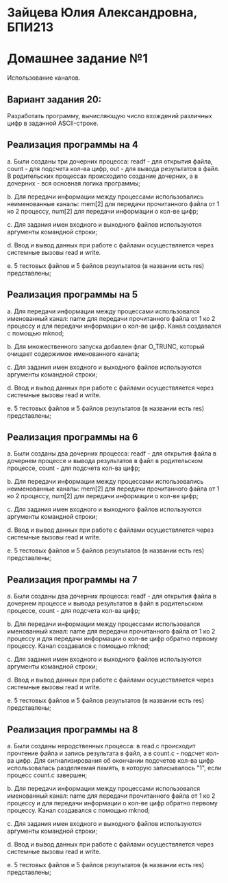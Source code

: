 # Зайцева Юлия Александровна, БПИ213

# Домашнее задание №1
Использование каналов.

## Вариант задания 20: 
Разработать программу, вычисляющую число вхождений различных цифр в заданной ASCII-строке.

## Реализация программы на 4

a. Были созданы три дочерних процесса: readf - для открытия файла, count - для подсчета кол-ва цифр, out - для вывода результатов в файл. В родительских процессах происходило создание дочерних, а в дочерних - вся основная логика программы;

b. Для передачи информации между процессами использовались неименованные каналы: mem[2] для передачи прочитанного файла от 1 ко 2 процессу, num[2] для передачи информации о кол-ве цифр;

c. Для задания имен входного и выходного файлов используются аргументы командной строки;

d. Ввод и вывод данных при работе с файлами осуществляется через системные вызовы read и write.

e. 5 тестовых файлов и 5 файлов результатов (в названии есть res) представлены;

## Реализация программы на 5

a. Для передачи информации между процессами использовался именованный канал: name для передачи прочитанного файла от 1 ко 2 процессу и для передачи информации о кол-ве цифр. Канал создавался с помощью mknod;

b. Для множественного запуска добавлен флаг O_TRUNC, который очищает содержимое именованного канала;

c. Для задания имен входного и выходного файлов используются аргументы командной строки;

d. Ввод и вывод данных при работе с файлами осуществляется через системные вызовы read и write.

e. 5 тестовых файлов и 5 файлов результатов (в названии есть res) представлены;

## Реализация программы на 6

a. Были созданы два дочерних процесса: readf - для открытия файла в дочернем процессе и вывода результатов в файл в родительском процессе, count - для подсчета кол-ва цифр;

b. Для передачи информации между процессами использовались неименованные каналы: mem[2] для передачи прочитанного файла от 1 ко 2 процессу, num[2] для передачи информации о кол-ве цифр;

c. Для задания имен входного и выходного файлов используются аргументы командной строки;

d. Ввод и вывод данных при работе с файлами осуществляется через системные вызовы read и write.

e. 5 тестовых файлов и 5 файлов результатов (в названии есть res) представлены;

## Реализация программы на 7

a. Были созданы два дочерних процесса: readf - для открытия файла в дочернем процессе и вывода результатов в файл в родительском процессе, count - для подсчета кол-ва цифр;

b. Для передачи информации между процессами использовался именованный канал: name для передачи прочитанного файла от 1 ко 2 процессу и для передачи информации о кол-ве цифр обратно первому процессу. Канал создавался с помощью mknod;

c. Для задания имен входного и выходного файлов используются аргументы командной строки;

d. Ввод и вывод данных при работе с файлами осуществляется через системные вызовы read и write.

e. 5 тестовых файлов и 5 файлов результатов (в названии есть res) представлены;

## Реализация программы на 8

a. Были созданы неродственных процесса: в read.c происходит прочтение файла и запись результата в файл, а в count.c - подсчет кол-ва цифр. Для сигнализирования об окончании подсчетов кол-ва цифр использовалась разделяемая память, в которую записывалось "1", если процесс count.c завершен;

b. Для передачи информации между процессами использовался именованный канал: name для передачи прочитанного файла от 1 ко 2 процессу и для передачи информации о кол-ве цифр обратно первому процессу. Канал создавался с помощью mknod;

c. Для задания имен входного и выходного файлов используются аргументы командной строки;

d. Ввод и вывод данных при работе с файлами осуществляется через системные вызовы read и write.

e. 5 тестовых файлов и 5 файлов результатов (в названии есть res) представлены;
